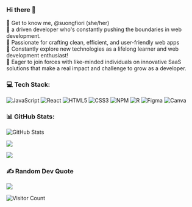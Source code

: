 ### Hi there 👋

👋 Get to know me, @suongfiori (she/her)<br>
:woman: a driven developer who's constantly pushing the boundaries in web development. <br>
👀 Passionate for crafting clean, efficient, and user-friendly web apps<br>
🌱 Constantly explore new technologies as a lifelong learner and web development enthusiast! <br>
👯 Eager to join forces with like-minded individuals on innovative SaaS solutions that make a real impact and challenge to grow as a developer.

### 💻 Tech Stack:
![JavaScript](https://img.shields.io/badge/javascript-%23323330.svg?style=for-the-badge&logo=javascript&logoColor=%23F7DF1E) ![React](https://img.shields.io/badge/react-%2320232a.svg?style=for-the-badge&logo=react&logoColor=%2361DAFB) ![HTML5](https://img.shields.io/badge/html5-%23E34F26.svg?style=for-the-badge&logo=html5&logoColor=white) ![CSS3](https://img.shields.io/badge/css3-%231572B6.svg?style=for-the-badge&logo=css3&logoColor=white)  ![NPM](https://img.shields.io/badge/NPM-%23000000.svg?style=for-the-badge&logo=npm&logoColor=white) ![R](https://img.shields.io/badge/r-%23276DC3.svg?style=for-the-badge&logo=r&logoColor=white) 	![Figma](https://img.shields.io/badge/figma-%23F24E1E.svg?style=for-the-badge&logo=figma&logoColor=white) ![Canva](https://img.shields.io/badge/Canva-%2300C4CC.svg?style=for-the-badge&logo=Canva&logoColor=white)

<!--
**suongfiori/suongfiori** is a ✨ _special_ ✨ repository because its `README.md` (this file) appears on your GitHub profile.

Here are some ideas to get you started:


- 👯 I’m looking to collaborate on ...
- 🤔 I’m looking for help with ...
- 📫 How to reach me: ...
- 😄 Pronouns: ...
- ⚡ Fun fact: ...
-->


### 📊 GitHub Stats:

![GitHub Stats](https://github-readme-stats.vercel.app/api?username=suongfiori&theme=radical)

<!-- ![](https://github-readme-stats.vercel.app/api?username=suongfiori&theme=dark&hide_border=false&include_all_commits=false&count_private=false)<br/> -->

![](https://github-readme-streak-stats.herokuapp.com/?user=suongfiori&theme=dark&hide_border=false)<br/>

<!-- ![](https://github-readme-stats.vercel.app/api/top-langs/?username=suongfiori&theme=dark&hide_border=false&include_all_commits=false&count_private=false&layout=compact) -->

![](https://github-profile-trophy.vercel.app/?username=suongfiori&theme=radical&no-frame=true&no-bg=false&margin-w=4)

### ✍️ Random Dev Quote
![](https://quotes-github-readme.vercel.app/api?type=horizontal&theme=radical)

![Visitor Count](https://profile-counter.glitch.me/{suongfiori}/count.svg)
